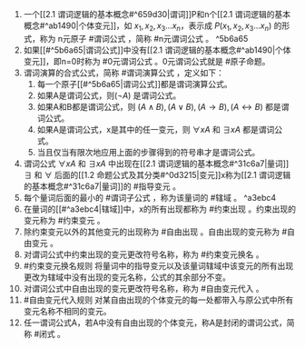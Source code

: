 1. 一个[[2.1 谓词逻辑的基本概念#^659d30|谓词]]P和n个[[2.1 谓词逻辑的基本概念#^ab1490|个体变元]]，如 $x_1, x_2,x_3...x_n$，表示成 $P(x_1, x_2,x_3...x_n)$ 的形式，称为 n元原子 #谓词公式 ，简称 #n元谓词公式 。 ^5b6a65
2. 如果[[#^5b6a65|谓词公式]]中没有[[2.1 谓词逻辑的基本概念#^ab1490|个体变元]]，即n=0时称为 #0元谓词公式 。0元谓词公式就是 #原子命题。
3. 谓词演算的合式公式，简称 #谓词演算公式 ，定义如下：
	1. 每一个原子[[#^5b6a65|谓词公式]]都是谓词演算公式。
	2. 如果A是谓词公式，则$(\neg A)$ 是谓词公式。
	3. 如果A和B都是谓词公式，则 $(A\land B),(A\lor B),(A\to B),(A\leftrightarrow B)$ 都是谓词公式。
	4. 如果A是谓词公式，x是其中的任一变元，则 $\forall xA$ 和 $\exists xA$ 都是谓词公式。
	5. 当且仅当有限次地应用上面的步骤得到的符号串才是谓词公式。
4. 谓词公式 $\forall xA$ 和 $\exists xA$ 中出现在[[2.1 谓词逻辑的基本概念#^31c6a7|量词]] $\exists$ 和 $\forall$ 后面的[[1.2 命题公式及其分类#^0d3215|变元]]x称为[[2.1 谓词逻辑的基本概念#^31c6a7|量词]]的 #指导变元 。
5. 每个量词后面的最小的 #谓词子公式 ，称为该量词的 #辖域 。 ^a3ebc4
6. 在量词的[[#^a3ebc4|辖域]]中，x的所有出现都称为 #约束出现 。约束出现的变元称为 #约束变元 。
7. 除约束变元以外的其他变元的出现称为 #自由出现 。自由出现的变元称为 #自由变元 。
8. 对谓词公式中约束出现的变元更改符号名称，称为 #约束变元换名 。
9. #约束变元换名规则 将量词中的指导变元以及该量词辖域中该变元的所有出现更改为辖域中没有出现的变元名称，公式的其余部分不变。
10. 对谓词公式中自由出现的变元更改符号名称，称为 #自由变元代入 。
11. #自由变元代入规则 对某自由出现的个体变元的每一处都带入与原公式中所有变元名称不相同的变元。
12. 任一谓词公式A，若A中没有自由出现的个体变元，称A是封闭的谓词公式，简称 #闭式 。